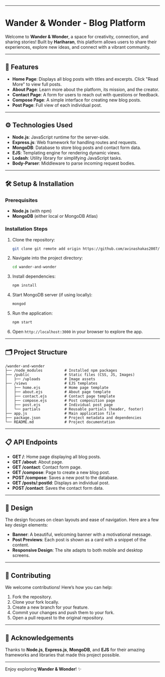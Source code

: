 
---

# Wander & Wonder - Blog Platform

Welcome to **Wander & Wonder**, a space for creativity, connection, and sharing stories! Built by **Hariharan**, this platform allows users to share their experiences, explore new ideas, and connect with a vibrant community.

---

## 🎯 Features

- **Home Page**: Displays all blog posts with titles and excerpts. Click "Read More" to view full posts.
- **About Page**: Learn more about the platform, its mission, and the creator.
- **Contact Page**: A form for users to reach out with questions or feedback.
- **Compose Page**: A simple interface for creating new blog posts.
- **Post Page**: Full view of each individual post.

---

## ⚙️ Technologies Used

- **Node.js**: JavaScript runtime for the server-side.
- **Express.js**: Web framework for handling routes and requests.
- **MongoDB**: Database to store blog posts and contact form data.
- **EJS**: Templating engine for rendering dynamic views.
- **Lodash**: Utility library for simplifying JavaScript tasks.
- **Body-Parser**: Middleware to parse incoming request bodies.

---

## 🛠️ Setup & Installation

### Prerequisites

- **Node.js** (with npm)
- **MongoDB** (either local or MongoDB Atlas)

### Installation Steps

1. Clone the repository:
   ```bash
   git clone git remote add origin https://github.com/avinashakas2007/BlogDB.git
   ```

2. Navigate into the project directory:
   ```bash
   cd wander-and-wonder
   ```

3. Install dependencies:
   ```bash
   npm install
   ```

4. Start MongoDB server (if using locally):
   ```bash
   mongod
   ```

5. Run the application:
   ```bash
   npm start
   ```

6. Open `http://localhost:3000` in your browser to explore the app.

---

## 🗂️ Project Structure

```
/wander-and-wonder
├── /node_modules          # Installed npm packages
├── /public                # Static files (CSS, JS, Images)
│   ├── /uploads           # Image assets
├── /views                 # EJS templates
│   ├── home.ejs           # Home page template
│   ├── about.ejs          # About page template
│   ├── contact.ejs        # Contact page template
│   ├── compose.ejs        # Post composition page
│   ├── post.ejs           # Individual post page
│   └── partials           # Reusable partials (header, footer)
├── app.js                 # Main application file
├── package.json           # Project metadata and dependencies
└── README.md              # Project documentation
```

---

## 📋 API Endpoints

- **GET /**: Home page displaying all blog posts.
- **GET /about**: About page.
- **GET /contact**: Contact form page.
- **GET /compose**: Page to create a new blog post.
- **POST /compose**: Saves a new post to the database.
- **GET /posts/:postId**: Displays an individual post.
- **POST /contact**: Saves the contact form data.

---

## 🎨 Design

The design focuses on clean layouts and ease of navigation. Here are a few key design elements:

- **Banner**: A beautiful, welcoming banner with a motivational message.
- **Post Previews**: Each post is shown as a card with a snippet of the content.
- **Responsive Design**: The site adapts to both mobile and desktop screens.

---

## 🤝 Contributing

We welcome contributions! Here’s how you can help:

1. Fork the repository.
2. Clone your fork locally.
3. Create a new branch for your feature.
4. Commit your changes and push them to your fork.
5. Open a pull request to the original repository.

---

## 🙏 Acknowledgements

Thanks to **Node.js**, **Express.js**, **MongoDB**, and **EJS** for their amazing frameworks and libraries that made this project possible.

---

Enjoy exploring **Wander & Wonder**! ✨
